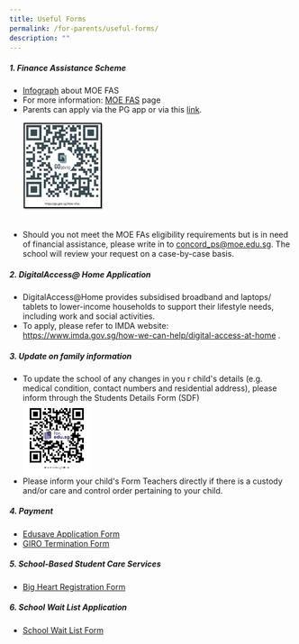 ```yaml
---
title: Useful Forms
permalink: /for-parents/useful-forms/
description: ""
---
```

<!--<h4>Admin Forms</h4>
<ul>
	<li>
<a rel="noopener noreferrer" target="_blank" href="/files/form%20c%20(address%20updates).pdf"><span style="text-decoration:none;color:#1A7BDF; font-size:16px; font-weight:bold;">Update on family information</span></a>
	</li>
</ul>-->

<h5>1. Finance Assistance Scheme</h5>
<ul>
<li><a href="/files/document4a_moe%20fas%20pamphet%20el.pdf" target="_blank" rel="noopener noreferrer">Infograph</a> about MOE FAS</li>
<li>For more information: <a href="https://www.moe.gov.sg/financial-matters/financial-assistance" target="_blank" rel="noopener noreferrer"> MOE FAS</a> page</li>
<li>Parents can apply via the PG app or via this <a href="https://go.gov.sg/moe-efas" target="_blank" rel="noopener noreferrer">link</a>.<p style="width:30%; align:left"><a href="https://go.gov.sg/moe-efas" target="_blank" rel="noopener noreferrer"><img src="/images/fas%20qr%20code.png"></a></p></li><br>
<li>Should you not meet the MOE FAs eligibility requirements but is in need of financial assistance, please write in to <a href="mailto:concord_ps@moe.edu.sg" target="_blank" rel="noopener noreferrer">concord_ps@moe.edu.sg</a>. The school will review your request on a case-by-case basis.</li>
</ul>
<h5>2. DigitalAccess@ Home Application</h5>
<ul>
<li>DigitalAccess@Home provides subsidised broadband and laptops/ tablets to lower-income households to support their lifestyle needs, including work and social activities.</li>
<li>To apply, please refer to IMDA website:<br><a href="https://www.imda.gov.sg/how-we-can-help/digital-access-at-home" target="_blank" rel="noopener noreferrer">https://www.imda.gov.sg/how-we-can-help/digital-access-at-home</a> .</li>
</ul>

<h5>3. Update on family information</h5>
<ul>
<li>To update the school of any changes  in you r child's details (e.g. medical condition, contact numbers and residential address),  please inform through the Students Details Form (SDF)<br><a href="https://pg.moe.edu.sg/forms/sdf" target="_blank" rel="noopener noreferrer"><img src="/images/sdfform.png" style="width:25%" align="center"></a></li>
<li>Please inform your child's Form Teachers directly if there is a custody and/or care and control order pertaining to your child.</li>
</ul>

<h5>4. Payment</h5>
<ul>
<li><a href="/files/edusave_application_form_revisedsep19.pdf" target="_blank" rel="noopener noreferrer">Edusave Application Form</a></li>
<li><a href="/files/giro_termination_form_revisedsep19.pdf" target="_blank" rel="noopener noreferrer">GIRO Termination Form</a></li>
</ul>

<h5>5. School-Based Student Care Services</h5>
<ul>
<li><a href="https://bigheartstudentcare.com/interest/" target="_blank" rel="noopener noreferrer">Big Heart Registration Form</a></li>
</ul>

<h5>6. School Wait List Application</h5>
<ul>
<li><a href="https://go.gov.sg/cpswaitlist" target="_blank" rel="noopener noreferrer">School Wait List Form</a></li>
</ul>